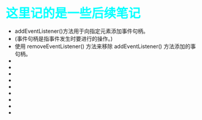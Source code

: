 

### <font color=#00ffff size=6>这里记的是一些后续笔记</font>


+  addEventListener()方法用于向指定元素添加事件句柄。
+  (事件句柄是指事件发生时要进行的操作。)
+  使用 removeEventListener() 方法来移除 addEventListener() 方法添加的事句柄。
+ 
+ 
+ 
+ 
+ 
+ 
+ 
+ 
+ 